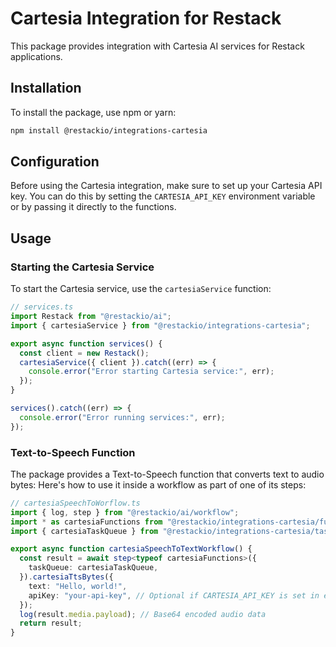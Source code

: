# Cartesia Integration for Restack

This package provides integration with Cartesia AI services for Restack applications.

## Installation

To install the package, use npm or yarn:

```bash
npm install @restackio/integrations-cartesia
```

## Configuration

Before using the Cartesia integration, make sure to set up your Cartesia API key. You can do this by setting the `CARTESIA_API_KEY` environment variable or by passing it directly to the functions.

## Usage

### Starting the Cartesia Service

To start the Cartesia service, use the `cartesiaService` function:

```typescript
// services.ts
import Restack from "@restackio/ai";
import { cartesiaService } from "@restackio/integrations-cartesia";

export async function services() {
  const client = new Restack();
  cartesiaService({ client }).catch((err) => {
    console.error("Error starting Cartesia service:", err);
  });
}

services().catch((err) => {
  console.error("Error running services:", err);
});
```

### Text-to-Speech Function

The package provides a Text-to-Speech function that converts text to audio bytes: Here's how to use it inside a workflow as part of one of its steps:

```typescript
// cartesiaSpeechToWorflow.ts
import { log, step } from "@restackio/ai/workflow";
import * as cartesiaFunctions from "@restackio/integrations-cartesia/functions";
import { cartesiaTaskQueue } from "@restackio/integrations-cartesia/taskQueue";

export async function cartesiaSpeechToTextWorkflow() {
  const result = await step<typeof cartesiaFunctions>({
    taskQueue: cartesiaTaskQueue,
  }).cartesiaTtsBytes({
    text: "Hello, world!",
    apiKey: "your-api-key", // Optional if CARTESIA_API_KEY is set in environment
  });
  log(result.media.payload); // Base64 encoded audio data
  return result;
}
```

